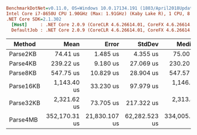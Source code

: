 ``` ini

BenchmarkDotNet=v0.11.0, OS=Windows 10.0.17134.191 (1803/April2018Update/Redstone4)
Intel Core i7-8650U CPU 1.90GHz (Max: 1.91GHz) (Kaby Lake R), 1 CPU, 8 logical and 4 physical cores
.NET Core SDK=2.1.302
  [Host]     : .NET Core 2.0.9 (CoreCLR 4.6.26614.01, CoreFX 4.6.26614.01), 64bit RyuJIT
  DefaultJob : .NET Core 2.0.9 (CoreCLR 4.6.26614.01, CoreFX 4.6.26614.01), 64bit RyuJIT


```
|    Method |          Mean |         Error |        StdDev |        Median |           Min |           Max |      Gen 0 |  Allocated |
|---------- |--------------:|--------------:|--------------:|--------------:|--------------:|--------------:|-----------:|-----------:|
|  Parse2KB |      74.41 us |      1.485 us |      4.355 us |      75.00 us |      61.58 us |      84.39 us |    13.1836 |    2.16 KB |
|  Parse4KB |     239.22 us |      9.180 us |     27.069 us |     230.20 us |     194.53 us |     290.14 us |    38.8184 |    3.85 KB |
|  Parse8KB |     547.75 us |     10.829 us |     28.904 us |     547.57 us |     486.51 us |     604.92 us |    94.7266 |    7.51 KB |
| Parse16KB |   1,143.40 us |     33.230 us |     97.979 us |   1,146.29 us |     929.95 us |   1,354.67 us |   188.4766 |    13.7 KB |
| Parse32KB |   2,321.62 us |     73.705 us |    217.322 us |   2,313.89 us |   1,914.36 us |   2,925.14 us |   394.5313 |   27.34 KB |
|  Parse4MB | 352,170.31 us | 21,830.107 us | 62,282.523 us | 334,005.25 us | 268,142.90 us | 527,612.90 us | 70000.0000 | 5153.17 KB |
